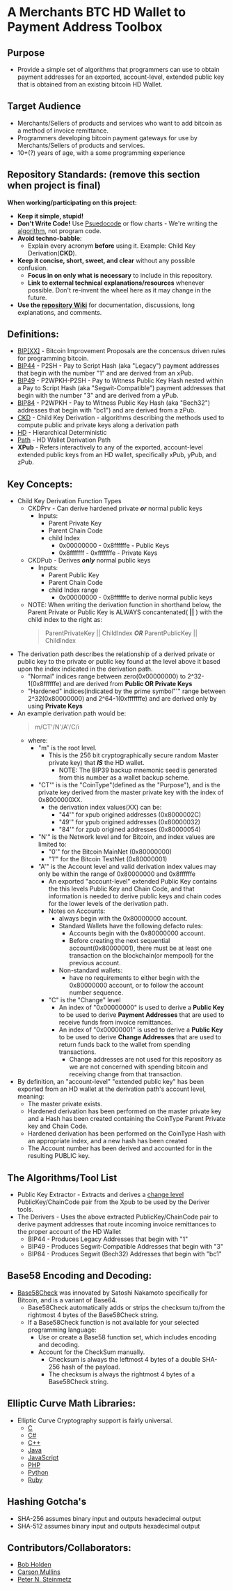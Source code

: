# A Merchants BTC HD Wallet to Payment Address Toolbox
## Purpose
* Provide a simple set of algorithms that programmers can use to obtain payment addresses for an exported, account-level, extended public key that is obtained from an existing bitcoin HD Wallet. 
## Target Audience
* Merchants/Sellers of products and services who want to add bitcoin as a method of invoice remittance.
* Programmers developing bitcoin payment gateways for use by Merchants/Sellers of products and services.
* 10+(?) years of age, with a some programming experience
## Repository Standards: (remove this section when project is final)
**When working/participating on this project:**
* **Keep it simple, stupid!** 
* **Don't Write Code!** Use [Psuedocode](https://en.wikipedia.org/wiki/Pseudocode) or flow charts - We're writing the [algorithm](https://www.merriam-webster.com/dictionary/algorithm), not program code.
* **Avoid techno-babble**: 
  - Explain every acronym **before** using it. Example: Child Key Derivation(**CKD**).
* **Keep it concise, short, sweet, and clear** without any possible confusion.
  - **Focus in on only what is necessary** to include in this repository.
  - **Link to external technical explanations/resources** whenever possible. Don't re-invent the wheel here as it may change in the future.
* **Use the [repository Wiki](https://github.com/EAWF/Bitcoin-Merchants-Toolbox/wiki)** for documentation, discussions, long explanations, and comments.
## Definitions:
- [BIP\[XX\]](https://github.com/bitcoin/bips) - Bitcoin Improvement Proposals are the concensus driven rules for programming bitcoin.
- [BIP44](https://github.com/bitcoin/bips/blob/master/bip-0044.mediawiki) - P2SH - Pay to Script Hash (aka "Legacy") payment addresses that begin with the number "1" and are derived from an xPub. 
- [BIP49](https://github.com/bitcoin/bips/blob/master/bip-0049.mediawiki) - P2WPKH-P2SH - Pay to Witness Public Key Hash nested within a Pay to Script Hash (aka "Segwit-Compatible") payment addresses that begin with the number "3" and are derived from a yPub.
- [BIP84](https://github.com/bitcoin/bips/blob/master/bip-0084.mediawiki) - P2WPKH - Pay to Witness Public Key Hash (aka "Bech32") addresses that begin with "bc1") and are derived from a zPub.
- [CKD](https://github.com/bitcoin/bips/blob/master/bip-0032.mediawiki#Specification_Key_derivation) - Child Key Derivation  - algorithms describing the methods used to compute public and private keys along a derivation path
- [HD](https://en.bitcoin.it/wiki/Deterministic_wallet) - Hierarchical Deterministic
- [Path](https://github.com/bitcoin/bips/blob/master/bip-0044.mediawiki#path-levels) - HD Wallet Derivation Path
- **XPub** - Refers interactively to any of the exported, account-level extended public keys from an HD wallet, specifically xPub, yPub, and zPub. 
## Key Concepts:
* Child Key Derivation Function Types
  - CKDPrv - Can derive hardened private ***or*** normal public keys
    - Inputs:
      - Parent Private Key
      - Parent Chain Code
      - child Index
        - 0x00000000 - 0x8ffffffe - Public Keys
        - 0x8fffffff - 0xfffffffe - Private Keys
  - CKDPub - Derives ***only*** normal public keys
    - Inputs:
      - Parent Public Key
      - Parent Chain Code
      - child Index range
        - 0x00000000 - 0x8ffffffe to derive normal public keys
  - NOTE: When writing the derivation function in shorthand below, the Parent Private or Public Key is ALWAYS concantenated( **||** ) with the child index to the right as:
      > ParentPrivateKey || ChildIndex  ***OR***  ParentPublicKey || ChildIndex
* The derivation path describes the relationship of a derived private or public key to the private or public key found at the level above it based upon the index indicated in the derivation path.
  - "Normal" indices range between zero(0x00000000) to 2^32-1(0x8ffffffe) and are derived from **Public OR Private Keys**
  - "Hardened" indices(indicated by the prime symbol"'" range between 2^32(0x80000000) and 2^64-1(0xfffffffe) and are derived only by using **Private Keys** 
* An example derivation path would be:
  > m/CT'/N'/A'/C/i
  - where:
    - "m" is the root level.
      - This is the 256 bit cryptographically secure random Master private key) that ***IS*** the HD wallet.
        - NOTE: The BIP39 backup mnemonic seed is generated from this number as a wallet backup scheme.
    - "CT'" is is the "CoinType"(defined as the "Purpose"), and is the private key derived from the master private key with the index of 0x8000000XX.
      - the derivation index values(XX) can be:
        - "44'" for xpub origined addresses (0x8000002C)
        - "49'" for ypub origined addresses (0x80000032)
        - "84'" for zpub origined addresses (0x80000054)
    - "N'" is the Network level and for Bitcoin, and index values are limited to:
      - "0'" for the Bitcoin MainNet (0x80000000)
      - "1'" for the Bitcoin TestNet (0x80000001)
    - "A'" is the Account level and valid derivation index values may only be within the range of 0x80000000 and 0x8ffffffe
      - An exported "account-level" extended Public Key contains the this levels Public Key and Chain Code, and that information is needed to derive public keys and chain codes for the lower levels of the derivation path.
      - Notes on Accounts:
        - always begin with the 0x80000000 account.
        - Standard Wallets have the following defacto rules:
          - Accounts begin with the 0x80000000 account.
          - Before creating the next sequential account(0x80000001), there must be at least one transaction on the blockchain(or mempool) for the previous account.
        - Non-standard wallets:
          - have no requirements to either begin with the 0x80000000 account, or to follow the account number sequence.
      - "C" is the "Change" level
        - An index of "0x00000000" is used to derive a **Public Key** to be used to derive **Payment Addresses** that are used to receive funds from invoice remittances.
        - An index of "0x00000001" is used to derive a **Public Key** to be used to derive **Change Addresses** that are used to return funds back to the wallet from spending transactions.
          - Change addresses are not used for this repository as we are not concerned with spending bitcoin and receiving change from that transaction.
* By definition, an "account-level" "extended public key" has been exported from an HD wallet at the derivation path's account level, meaning:
  - The master private exists.
  - Hardened derivation has been performed on the master private key and a Hash has been created containing the CoinType Parent Private key and Chain Code.
  - Hardened derivation has been performed on the CoinType Hash with an appropriate index, and a new hash has been created   
  - The Account number has been derived and accounted for in the resulting PUBLIC key.
## The Algorithms/Tool List
* Public Key Extractor - Extracts and derives a [change level](https://github.com/bitcoin/bips/blob/master/bip-0044.mediawiki#path-levels) PublicKey/ChainCode pair from the Xpub to be used by the Deriver tools.
* The Derivers - Uses the above extracted PublicKey/ChainCode pair to derive payment addresses that route incoming invoice remittances to the proper account of the HD Wallet
  - BIP44 - Produces Legacy Addresses that begin with "1"
  - BIP49 - Produces Segwit-Compatible Addresses that begin with "3"
  - BIP84 - Produces Segwit (Bech32) Addresses that begin with "bc1"
## Base58 Encoding and Decoding:
* [Base58Check](https://en.bitcoin.it/wiki/Base58Check_encoding) was innovated by Satoshi Nakamoto specifically for Bitcoin, and is a variant of Base64.
  - Base58Check automatically adds or strips the checksum to/from the rightmost 4 bytes of the Base58Check string.
  - If a Base58Check function is not available for your selected programming language:
    - Use or create a Base58 function set, which includes encoding and decoding.
    - Account for the CheckSum manually.
      - Checksum is always the leftmost 4 bytes of a double SHA-256 hash of the payload.
      - The checksum is always the rightmost 4 bytes of a Base58Check string.
## Elliptic Curve Math Libraries:
* Elliptic Curve Cryptography support is fairly universal.
  - [C](https://www.cs.auckland.ac.nz/~pgut001/cryptlib/)
  - [C#](http://www.bouncycastle.org/csharp/)
  - [C++](https://www.cryptopp.com/)
  - [Java](http://bouncycastle.org/java.html)
  - [JavaScript](https://github.com/bitchan/eccrypto)
  - [PHP](https://github.com/phpecc/phpecc)
  - [Python](https://pypi.org/project/fastecdsa/)
  - [Ruby](https://github.com/DavidEGrayson/ruby_ecdsa)
## Hashing Gotcha's
   - SHA-256 assumes binary input and outputs hexadecimal output
   - SHA-512 assumes binary input and outputs hexadecimal output
## Contributors/Collaborators:
* [Bob Holden](https://github.com/EAWF)
* [Carson Mullins](https://github.com/Septem151)
* [Peter N. Steinmetz](https://github.com/PeterNSteinmetz)
